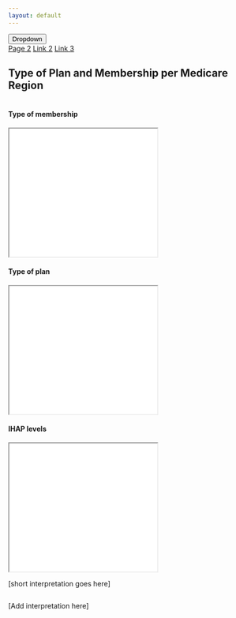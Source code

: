```yaml
---
layout: default
---
```

<meta name="viewport" content="width=device-width, initial-scale=1">
<link rel="stylesheet" href="https://cdnjs.cloudflare.com/ajax/libs/font-awesome/4.7.0/css/font-awesome.min.css">

<div class="navbar">
<!--   <a href="#home">Home</a>
  <a href="#news">News</a> -->
  <div class="dropdown">
    <button class="dropbtn">Dropdown 
      <i class="fa fa-caret-down"></i>
    </button>
    <div class="dropdown-content">
      <a href="https://arivargasb.github.io/Humana-Maps/Page-2.html">Page 2</a>
      <a href="#">Link 2</a>
      <a href="#">Link 3</a>
    </div>
  </div> 
</div>


<h2>Type of Plan and Membership per Medicare Region</h2>

<div class="row">
  <div class="column">
    <h4>Type of membership</h4>
   <iframe src="maps/MembershipType.html" height=260 width=300></iframe>
<!--     <p>Interpretation..</p> -->
  </div>
  <div class="column">
    <h4>Type of plan</h4>
       <iframe src="maps/PlanType.html" height=260 width=300></iframe>
<!--     <p>Some text..</p> -->
  </div>
</div>

<div class="row">
  <div class="column">
    <h4>IHAP levels</h4>
   <iframe src="maps/IHAPlevel.html" height=260 width=300></iframe>
    <p>[short interpretation goes here]</p>
  </div>
  <div class="column">
<!--     <h4>Type of plan</h4> -->
    <p>[Add interpretation here]</p>
  </div>
</div>





<!-- ## Welcome to GitHub Pages

You can use the [editor on GitHub](https://github.com/arivargasb/HumanaMaps/edit/gh-pages/index.md) to maintain and preview the content for your website in Markdown files.

Whenever you commit to this repository, GitHub Pages will run [Jekyll](https://jekyllrb.com/) to rebuild the pages in your site, from the content in your Markdown files.

### Markdown

Markdown is a lightweight and easy-to-use syntax for styling your writing. It includes conventions for

```markdown
Syntax highlighted code block

# Header 1
## Header 2
### Header 3

- Bulleted
- List

1. Numbered
2. List

**Bold** and _Italic_ and `Code` text

[Link](url) and ![Image](src)
```

For more details see [Basic writing and formatting syntax](https://docs.github.com/en/github/writing-on-github/getting-started-with-writing-and-formatting-on-github/basic-writing-and-formatting-syntax).

### Jekyll Themes

Your Pages site will use the layout and styles from the Jekyll theme you have selected in your [repository settings](https://github.com/arivargasb/HumanaMaps/settings/pages). The name of this theme is saved in the Jekyll `_config.yml` configuration file.

### Support or Contact

Having trouble with Pages? Check out our [documentation](https://docs.github.com/categories/github-pages-basics/) or [contact support](https://support.github.com/contact) and we’ll help you sort it out.
 -->
